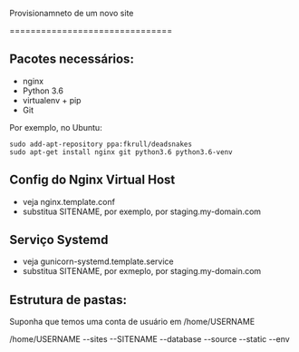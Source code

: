 Provisionamneto de um novo site

===============================

## Pacotes necessários:

* nginx
* Python 3.6
* virtualenv + pip
* Git

Por exemplo, no Ubuntu:
    
    sudo add-apt-repository ppa:fkrull/deadsnakes
    sudo apt-get install nginx git python3.6 python3.6-venv

## Config do Nginx Virtual Host

* veja nginx.template.conf
* substitua SITENAME, por exemplo, por staging.my-domain.com

## Serviço Systemd

* veja gunicorn-systemd.template.service
* substitua SITENAME, por exmeplo, por staging.my-domain.com

## Estrutura de pastas:
Suponha que temos uma conta de usuário em /home/USERNAME

/home/USERNAME
--sites
    --SITENAME
        --database
        --source
        --static
        --env

